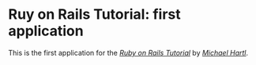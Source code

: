 # Ruy on Rails Tutorial: first application

This is the first application for the [*Ruby on Rails Tutorial*](http://railstutorial.org) by [*Michael Hartl*](http://michaelhartl.com).
